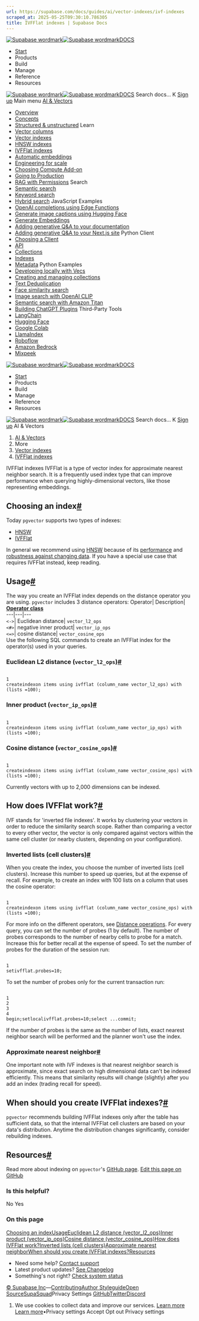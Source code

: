 ```yaml
---
url: https://supabase.com/docs/guides/ai/vector-indexes/ivf-indexes
scraped_at: 2025-05-25T09:30:10.786305
title: IVFFlat indexes | Supabase Docs
---
```


[![Supabase wordmark](https://supabase.com/docs/_next/image?url=%2Fdocs%2Fsupabase-dark.svg&w=256&q=75)![Supabase wordmark](https://supabase.com/docs/_next/image?url=%2Fdocs%2Fsupabase-light.svg&w=256&q=75)DOCS](https://supabase.com/docs)
  * [Start](https://supabase.com/docs/guides/getting-started)
  * Products 
  * Build 
  * Manage 
  * Reference 
  * Resources 


[![Supabase wordmark](https://supabase.com/docs/_next/image?url=%2Fdocs%2Fsupabase-dark.svg&w=256&q=75)![Supabase wordmark](https://supabase.com/docs/_next/image?url=%2Fdocs%2Fsupabase-light.svg&w=256&q=75)DOCS](https://supabase.com/docs)
Search docs...
K
[Sign up](https://supabase.com/dashboard)
Main menu
[AI & Vectors](https://supabase.com/docs/guides/ai)
  * [Overview](https://supabase.com/docs/guides/ai)
  * [Concepts](https://supabase.com/docs/guides/ai/concepts)
  * [Structured & unstructured](https://supabase.com/docs/guides/ai/structured-unstructured)
Learn
  * [Vector columns](https://supabase.com/docs/guides/ai/vector-columns)
  * [Vector indexes](https://supabase.com/docs/guides/ai/vector-indexes)
  * [HNSW indexes](https://supabase.com/docs/guides/ai/vector-indexes/hnsw-indexes)
  * [IVFFlat indexes](https://supabase.com/docs/guides/ai/vector-indexes/ivf-indexes)
  * [Automatic embeddings](https://supabase.com/docs/guides/ai/automatic-embeddings)
  * [Engineering for scale](https://supabase.com/docs/guides/ai/engineering-for-scale)
  * [Choosing Compute Add-on](https://supabase.com/docs/guides/ai/choosing-compute-addon)
  * [Going to Production](https://supabase.com/docs/guides/ai/going-to-prod)
  * [RAG with Permissions](https://supabase.com/docs/guides/ai/rag-with-permissions)
Search
  * [Semantic search](https://supabase.com/docs/guides/ai/semantic-search)
  * [Keyword search](https://supabase.com/docs/guides/ai/keyword-search)
  * [Hybrid search](https://supabase.com/docs/guides/ai/hybrid-search)
JavaScript Examples
  * [OpenAI completions using Edge Functions](https://supabase.com/docs/guides/ai/examples/openai)
  * [Generate image captions using Hugging Face](https://supabase.com/docs/guides/ai/examples/huggingface-image-captioning)
  * [Generate Embeddings](https://supabase.com/docs/guides/ai/quickstarts/generate-text-embeddings)
  * [Adding generative Q&A to your documentation](https://supabase.com/docs/guides/ai/examples/headless-vector-search)
  * [Adding generative Q&A to your Next.js site](https://supabase.com/docs/guides/ai/examples/nextjs-vector-search)
Python Client
  * [Choosing a Client](https://supabase.com/docs/guides/ai/python-clients)
  * [API](https://supabase.com/docs/guides/ai/python/api)
  * [Collections](https://supabase.com/docs/guides/ai/python/collections)
  * [Indexes](https://supabase.com/docs/guides/ai/python/indexes)
  * [Metadata](https://supabase.com/docs/guides/ai/python/metadata)
Python Examples
  * [Developing locally with Vecs](https://supabase.com/docs/guides/ai/vecs-python-client)
  * [Creating and managing collections](https://supabase.com/docs/guides/ai/quickstarts/hello-world)
  * [Text Deduplication](https://supabase.com/docs/guides/ai/quickstarts/text-deduplication)
  * [Face similarity search](https://supabase.com/docs/guides/ai/quickstarts/face-similarity)
  * [Image search with OpenAI CLIP](https://supabase.com/docs/guides/ai/examples/image-search-openai-clip)
  * [Semantic search with Amazon Titan](https://supabase.com/docs/guides/ai/examples/semantic-image-search-amazon-titan)
  * [Building ChatGPT Plugins](https://supabase.com/docs/guides/ai/examples/building-chatgpt-plugins)
Third-Party Tools
  * [LangChain](https://supabase.com/docs/guides/ai/langchain)
  * [Hugging Face](https://supabase.com/docs/guides/ai/hugging-face)
  * [Google Colab](https://supabase.com/docs/guides/ai/google-colab)
  * [LlamaIndex](https://supabase.com/docs/guides/ai/integrations/llamaindex)
  * [Roboflow](https://supabase.com/docs/guides/ai/integrations/roboflow)
  * [Amazon Bedrock](https://supabase.com/docs/guides/ai/integrations/amazon-bedrock)
  * [Mixpeek](https://supabase.com/docs/guides/ai/examples/mixpeek-video-search)


[![Supabase wordmark](https://supabase.com/docs/_next/image?url=%2Fdocs%2Fsupabase-dark.svg&w=256&q=75)![Supabase wordmark](https://supabase.com/docs/_next/image?url=%2Fdocs%2Fsupabase-light.svg&w=256&q=75)DOCS](https://supabase.com/docs)
  * [Start](https://supabase.com/docs/guides/getting-started)
  * Products 
  * Build 
  * Manage 
  * Reference 
  * Resources 


[![Supabase wordmark](https://supabase.com/docs/_next/image?url=%2Fdocs%2Fsupabase-dark.svg&w=256&q=75)![Supabase wordmark](https://supabase.com/docs/_next/image?url=%2Fdocs%2Fsupabase-light.svg&w=256&q=75)DOCS](https://supabase.com/docs)
Search docs...
K
[Sign up](https://supabase.com/dashboard)
AI & Vectors
  1. [AI & Vectors](https://supabase.com/docs/guides/ai)
  2. More
  3. [Vector indexes](https://supabase.com/docs/guides/ai/vector-indexes)
  4. [IVFFlat indexes](https://supabase.com/docs/guides/ai/vector-indexes/ivf-indexes)


IVFFlat indexes
IVFFlat is a type of vector index for approximate nearest neighbor search. It is a frequently used index type that can improve performance when querying highly-dimensional vectors, like those representing embeddings.
## Choosing an index[#](https://supabase.com/docs/guides/ai/vector-indexes/ivf-indexes#choosing-an-index)
Today `pgvector` supports two types of indexes:
  * [HNSW](https://supabase.com/docs/guides/ai/vector-indexes/hnsw-indexes)
  * [IVFFlat](https://supabase.com/docs/guides/ai/vector-indexes/ivf-indexes)


In general we recommend using [HNSW](https://supabase.com/docs/guides/ai/vector-indexes/hnsw-indexes) because of its [performance](https://supabase.com/blog/increase-performance-pgvector-hnsw#hnsw-performance-1536-dimensions) and [robustness against changing data](https://supabase.com/docs/guides/ai/vector-indexes/hnsw-indexes#when-should-you-create-hnsw-indexes). If you have a special use case that requires IVFFlat instead, keep reading.
## Usage[#](https://supabase.com/docs/guides/ai/vector-indexes/ivf-indexes#usage)
The way you create an IVFFlat index depends on the distance operator you are using. `pgvector` includes 3 distance operators:
Operator| Description| [**Operator class**](https://www.postgresql.org/docs/current/sql-createopclass.html)  
---|---|---  
`<->`|  Euclidean distance| `vector_l2_ops`  
`<#>`| negative inner product| `vector_ip_ops`  
`<=>`| cosine distance| `vector_cosine_ops`  
Use the following SQL commands to create an IVFFlat index for the operator(s) used in your queries.
### Euclidean L2 distance (`vector_l2_ops`)[#](https://supabase.com/docs/guides/ai/vector-indexes/ivf-indexes#euclidean-l2-distance--vectorl2ops-)
```

1
createindexon items using ivfflat (column_name vector_l2_ops) with (lists =100);

```

### Inner product (`vector_ip_ops`)[#](https://supabase.com/docs/guides/ai/vector-indexes/ivf-indexes#inner-product--vectoripops-)
```

1
createindexon items using ivfflat (column_name vector_ip_ops) with (lists =100);

```

### Cosine distance (`vector_cosine_ops`)[#](https://supabase.com/docs/guides/ai/vector-indexes/ivf-indexes#cosine-distance--vectorcosineops-)
```

1
createindexon items using ivfflat (column_name vector_cosine_ops) with (lists =100);

```

Currently vectors with up to 2,000 dimensions can be indexed.
## How does IVFFlat work?[#](https://supabase.com/docs/guides/ai/vector-indexes/ivf-indexes#how-does-ivfflat-work)
IVF stands for 'inverted file indexes'. It works by clustering your vectors in order to reduce the similarity search scope. Rather than comparing a vector to every other vector, the vector is only compared against vectors within the same cell cluster (or nearby clusters, depending on your configuration).
### Inverted lists (cell clusters)[#](https://supabase.com/docs/guides/ai/vector-indexes/ivf-indexes#inverted-lists-cell-clusters)
When you create the index, you choose the number of inverted lists (cell clusters). Increase this number to speed up queries, but at the expense of recall.
For example, to create an index with 100 lists on a column that uses the cosine operator:
```

1
createindexon items using ivfflat (column_name vector_cosine_ops) with (lists =100);

```

For more info on the different operators, see [Distance operations](https://supabase.com/docs/guides/ai/vector-indexes/ivf-indexes#distance-operators).
For every query, you can set the number of probes (1 by default). The number of probes corresponds to the number of nearby cells to probe for a match. Increase this for better recall at the expense of speed.
To set the number of probes for the duration of the session run:
```

1
setivfflat.probes=10;

```

To set the number of probes only for the current transaction run:
```

1
2
3
4
begin;setlocalivfflat.probes=10;select ...commit;

```

If the number of probes is the same as the number of lists, exact nearest neighbor search will be performed and the planner won't use the index.
### Approximate nearest neighbor[#](https://supabase.com/docs/guides/ai/vector-indexes/ivf-indexes#approximate-nearest-neighbor)
One important note with IVF indexes is that nearest neighbor search is approximate, since exact search on high dimensional data can't be indexed efficiently. This means that similarity results will change (slightly) after you add an index (trading recall for speed).
## When should you create IVFFlat indexes?[#](https://supabase.com/docs/guides/ai/vector-indexes/ivf-indexes#when-should-you-create-ivfflat-indexes)
`pgvector` recommends building IVFFlat indexes only after the table has sufficient data, so that the internal IVFFlat cell clusters are based on your data's distribution. Anytime the distribution changes significantly, consider rebuilding indexes.
## Resources[#](https://supabase.com/docs/guides/ai/vector-indexes/ivf-indexes#resources)
Read more about indexing on `pgvector`'s [GitHub page](https://github.com/pgvector/pgvector#indexing).
[Edit this page on GitHub ](https://github.com/supabase/supabase/blob/master/apps/docs/content/guides/ai/vector-indexes/ivf-indexes.mdx)
### Is this helpful?
No Yes
### On this page
[Choosing an index](https://supabase.com/docs/guides/ai/vector-indexes/ivf-indexes#choosing-an-index)[Usage](https://supabase.com/docs/guides/ai/vector-indexes/ivf-indexes#usage)[Euclidean L2 distance (vector_l2_ops)](https://supabase.com/docs/guides/ai/vector-indexes/ivf-indexes#euclidean-l2-distance--vectorl2ops-)[Inner product (vector_ip_ops)](https://supabase.com/docs/guides/ai/vector-indexes/ivf-indexes#inner-product--vectoripops-)[Cosine distance (vector_cosine_ops)](https://supabase.com/docs/guides/ai/vector-indexes/ivf-indexes#cosine-distance--vectorcosineops-)[How does IVFFlat work?](https://supabase.com/docs/guides/ai/vector-indexes/ivf-indexes#how-does-ivfflat-work)[Inverted lists (cell clusters)](https://supabase.com/docs/guides/ai/vector-indexes/ivf-indexes#inverted-lists-cell-clusters)[Approximate nearest neighbor](https://supabase.com/docs/guides/ai/vector-indexes/ivf-indexes#approximate-nearest-neighbor)[When should you create IVFFlat indexes?](https://supabase.com/docs/guides/ai/vector-indexes/ivf-indexes#when-should-you-create-ivfflat-indexes)[Resources](https://supabase.com/docs/guides/ai/vector-indexes/ivf-indexes#resources)
  * Need some help?
[Contact support](https://supabase.com/support)
  * Latest product updates?
[See Changelog](https://supabase.com/changelog)
  * Something's not right?
[Check system status](https://status.supabase.com/)


[© Supabase Inc](https://supabase.com/)—[Contributing](https://github.com/supabase/supabase/blob/master/apps/docs/DEVELOPERS.md)[Author Styleguide](https://github.com/supabase/supabase/blob/master/apps/docs/CONTRIBUTING.md)[Open Source](https://supabase.com/open-source)[SupaSquad](https://supabase.com/supasquad)Privacy Settings
[GitHub](https://github.com/supabase/supabase)[Twitter](https://twitter.com/supabase)[Discord](https://discord.supabase.com/)
  1. We use cookies to collect data and improve our services. [Learn more](https://supabase.com/privacy#8-cookies-and-similar-technologies-used-on-our-european-services)
[Learn more](https://supabase.com/privacy#8-cookies-and-similar-technologies-used-on-our-european-services)•Privacy settings
Accept Opt out Privacy settings



